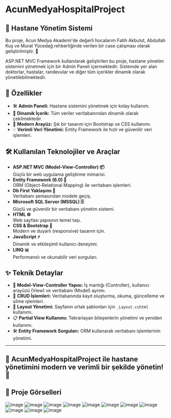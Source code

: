 # AcunMedyaHospitalProject

## 🏥 Hastane Yönetim Sistemi
Bu proje, Acun Medya Akademi'de değerli hocalarım Fatih Akbulut, Abdullah Kuş ve Murat Yücedağ rehberliğinde verilen bir case çalışması olarak geliştirilmiştir. 🌟

ASP.NET MVC Framework kullanılarak geliştirilen bu proje, hastane yönetim sistemini yönetmek için bir Admin Paneli içermektedir.
Sistemde yer alan doktorlar, hastalar, randevular ve diğer tüm içerikler dinamik olarak yönetilebilmektedir.

## 🚀 Özellikler

- 🛠️ **Admin Paneli:** Hastane sistemini yönetmek için kolay kullanım.
- 🔄 **Dinamik İçerik:** Tüm veriler veritabanından dinamik olarak çekilmektedir.
- 🎨 **Modern Arayüz:** Şık bir tasarım için Bootstrap ve CSS kullanımı.
- 💡 **Verimli Veri Yönetimi:** Entity Framework ile hızlı ve güvenilir veri işlemleri.

## 🛠️ Kullanılan Teknolojiler ve Araçlar

- **ASP.NET MVC (Model-View-Controller) 📦**  
  Güçlü bir web uygulama geliştirme mimarisi.
- **Entity Framework (6.0) 🔗**  
  ORM (Object-Relational Mapping) ile veritabanı işlemleri.
- **Db First Yaklaşımı 📜**  
  Veritabanı şemasından modele geçiş.
- **Microsoft SQL Server (MSSQL) 🗄️**  
  Güçlü ve güvenilir bir veritabanı yönetim sistemi.
- **HTML 🌐**  
  Web sayfası yapısının temel taşı.
- **CSS & Bootstrap 🎨**  
  Modern ve duyarlı (responsive) tasarım için.
- **JavaScript ⚡**  
  Dinamik ve etkileşimli kullanıcı deneyimi.
- **LINQ 📊**  
  Performanslı ve okunabilir veri sorguları.

## ✨ Teknik Detaylar

- 📂 **Model-View-Controller Yapısı:** İş mantığı (Controller), kullanıcı arayüzü (View) ve veritabanı (Model) ayrımı.
- 🔧 **CRUD İşlemleri:** Veritabanında kayıt oluşturma, okuma, güncelleme ve silme işlemleri.
- 📑 **Layout Yönetimi:** Sayfanın ortak şablonları için `_Layout.cshtml` kullanımı.
- 📋 **Partial View Kullanımı:** Tekrarlayan bileşenlerin yönetimi ve yeniden kullanımı.
- 🛠️ **Entity Framework Sorguları:** ORM kullanarak veritabanı işlemlerinin yönetimi.

---
🚀 **AcunMedyaHospitalProject** ile hastane yönetimini modern ve verimli bir şekilde yönetin! 🏥
---
## 📂 Proje Görselleri 
![image](https://github.com/eniscode/AcunMedyaHospitalProject/blob/main/Ekran%20g%C3%B6r%C3%BCnt%C3%BCs%C3%BC%202025-03-02%20031802.png?raw=true)
![image](https://github.com/eniscode/AcunMedyaHospitalProject/blob/main/Ekran%20g%C3%B6r%C3%BCnt%C3%BCs%C3%BC%202025-03-02%20031844.png?raw=true)
![image](https://github.com/eniscode/AcunMedyaHospitalProject/blob/main/Ekran%20g%C3%B6r%C3%BCnt%C3%BCs%C3%BC%202025-03-02%20031913.png?raw=true)
![image](https://github.com/eniscode/AcunMedyaHospitalProject/blob/main/Ekran%20g%C3%B6r%C3%BCnt%C3%BCs%C3%BC%202025-03-02%20031938.png?raw=true)
![image](https://github.com/eniscode/AcunMedyaHospitalProject/blob/main/Ekran%20g%C3%B6r%C3%BCnt%C3%BCs%C3%BC%202025-03-02%20032002.png?raw=true)
![image](https://github.com/eniscode/AcunMedyaHospitalProject/blob/main/Ekran%20g%C3%B6r%C3%BCnt%C3%BCs%C3%BC%202025-03-02%20032309.png?raw=true)
![image](https://github.com/eniscode/AcunMedyaHospitalProject/blob/main/Ekran%20g%C3%B6r%C3%BCnt%C3%BCs%C3%BC%202025-03-02%20032337.png?raw=true)
![image](https://github.com/eniscode/AcunMedyaHospitalProject/blob/main/Ekran%20g%C3%B6r%C3%BCnt%C3%BCs%C3%BC%202025-03-02%20032354.png?raw=true)
![image](https://github.com/eniscode/AcunMedyaHospitalProject/blob/main/Ekran%20g%C3%B6r%C3%BCnt%C3%BCs%C3%BC%202025-03-02%20032419.png?raw=true)
![image](https://github.com/eniscode/AcunMedyaHospitalProject/blob/main/Ekran%20g%C3%B6r%C3%BCnt%C3%BCs%C3%BC%202025-03-02%20032535.png?raw=true)
![image](https://github.com/eniscode/AcunMedyaHospitalProject/blob/main/Ekran%20g%C3%B6r%C3%BCnt%C3%BCs%C3%BC%202025-03-02%20032552.png?raw=true)


